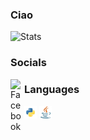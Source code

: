 
### Ciao 

![Stats](https://github-readme-stats.vercel.app/api?username=iimrudy&show_icons=true&theme=tokyonight)


### Socials
<a target="_blank" href="tg://user?id=541555995">
  <img align="left" alt="Facebook" width="22px" src="https://cdn.jsdelivr.net/npm/simple-icons@v3/icons/telegram.svg" />
</a>

### Languages
<code><img height="20" src="https://raw.githubusercontent.com/github/explore/80688e429a7d4ef2fca1e82350fe8e3517d3494d/topics/python/python.png"></code>
<code><img height="20" src="https://raw.githubusercontent.com/github/explore/80688e429a7d4ef2fca1e82350fe8e3517d3494d/topics/java/java.png"></code>
